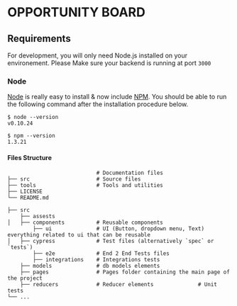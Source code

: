# OPPORTUNITY BOARD

## Requirements

For development, you will only need Node.js installed on your environement.
Please Make sure your backend is running at port `3000`

### Node

[Node](http://nodejs.org/) is really easy to install & now include [NPM](https://npmjs.org/).
You should be able to run the following command after the installation procedure
below.

    $ node --version
    v0.10.24

    $ npm --version
    1.3.21

#### Files Structure
                                # Documentation files
    ├── src                     # Source files      
    ├── tools                   # Tools and utilities
    ├── LICENSE
    └── README.md
    
    ├── src
        ├── assests             
    │   ├── components          # Reusable components
            ├── ui              # UI (Button, dropdown menu, Text) everything related to ui that can be reusable
    │   ├── cypress             # Test files (alternatively `spec` or `tests`)
            ├── e2e             # End 2 End Tests files
            ├── integrations    # Integrations tests
        ├── models              # db models elements
        ├── pages               # Pages folder containing the main page of the project
        ├── reducers            # Reducer elements              # Unit tests
    └── ...
